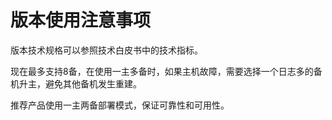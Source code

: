 # 版本使用注意事项<a name="ZH-CN_TOPIC_0289899192"></a>

版本技术规格可以参照技术白皮书中的技术指标。

现在最多支持8备，在使用一主多备时，如果主机故障，需要选择一个日志多的备机升主，避免其他备机发生重建。

推荐产品使用一主两备部署模式，保证可靠性和可用性。

